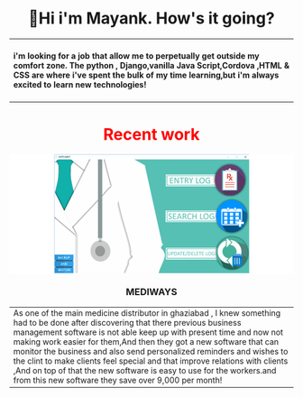 <h1 align="center">👋Hi i'm Mayank. How's it going?</h1>
<table>
  <tr>
    <td valign="top">
<h4>i'm looking for a job that allow me to perpetually get outside my comfort zone. The python , Django,vanilla Java Script,Cordova ,HTML & CSS are where i've spent the bulk of my time learning,but i'm always excited to learn new technologies!</h4>
  </td>
</table>
<h1 align="center" style="color:red;">Recent work</h1>
<img align="center" src="https://github.com/Mayank-Bhatt-450/Mayank-Bhatt-450/blob/main/img/Untitled.png">
<h3 align="center">MEDIWAYS</h3>
<table>
  <tr>
    <td>As one of the main medicine distributor in ghaziabad , I knew something had to be done after discovering that there previous business management software is not able keep up with present time and now not making work easier for them,And then they got a new software that can monitor the business and also send personalized reminders and wishes to the clint to make clients feel special and that improve relations with clients ,And on top of that the new software is easy to use for the workers.and from this new software they save over 9,000 per month!
  </td>
</table>
